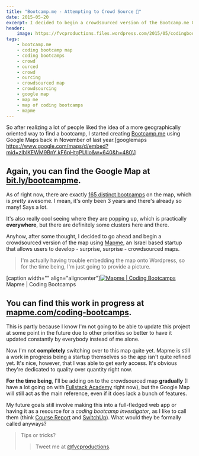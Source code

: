 ```yaml
---
title: "Bootcamp.me - Attempting to Crowd Source 📍"
date: 2015-05-20
excerpt: I decided to begin a crowdsourced version of the Bootcamp.me Google Map using Mapme.
header:
    image: https://fvcproductions.files.wordpress.com/2015/05/codingbootcamps.png?w=1024&h=435&crop=1
tags:
    - bootcamp.me
    - coding bootcamp map
    - coding bootcamps
    - crowd
    - ourced
    - crowd
    - ourcing
    - crowdsourced map
    - crowdsourcing
    - google map
    - map me
    - map of coding bootcamps
    - mapme
---
```


So after realizing a lot of people liked the idea of a more
geographically oriented way to find a bootcamp, I started creating
[Bootcamp.me](https://bit.ly/bootcampme "Bootcamp.me") using Google Maps
back in November of last year.\[googlemaps
https://www.google.com/maps/d/embed?mid=zIblKEWM9BnY.kF6pHtgPUlIo&w=640&h=480\]

Again, you can find the Google Map at [bit.ly/bootcampme](https://bit.ly/bootcampme "Bootcamp.me").
--

As of right now, there are exactly [165 distinct
bootcamps](https://bit.ly/bootcamps-to-add "Bootcamp Directory") on the
map, which is *pretty* awesome. I mean, it's only been 3 years and
there's already so many! Says a lot.

It's also really cool seeing where they are popping up, which is
practically **everywhere**, but there are definitely some clusters here
and there.

Anyhow, after some thought, I decided to go ahead and begin a
crowdsourced version of the map using
[Mapme](https://mapme.com "Map.me"), an Israel based startup that allows
users to develop - surprise, surprise - crowdsourced maps.

> I'm actually having trouble embedding the map onto Wordpress, so for
> the time being, I'm just going to provide a picture.

\[caption width="" align="aligncenter"\][![Mapme | Coding
Bootcamps](https://fvcproductions.files.wordpress.com/2015/05/codingbootcamps.png)](https://fvcproductions.files.wordpress.com/2015/05/codingbootcamps.png)
Mapme | Coding Bootcamps

You can find this work in progress at [mapme.com/coding-bootcamps](https://mapme.com/coding-bootcamps "Mapme | Coding Bootcamps").
---------------------------------

This is partly because I know I'm not going to be able to update this
project at some point in the future due to other priorities so better to
have it updated constantly by everybody instead of me alone.

Now I'm not **completely** switching over to this map quite yet. Mapme
is still a work in progress being a startup themselves so the app isn't
quite refined yet. It's nice, however, that I was able to get early
access. It's obvious they're dedicated to quality over quantity right
now.

**For the time being**, I'll be adding on to the crowdsourced map
**gradually** (I have a lot going on with [Fullstack
Academy](https://fullstackacademy.com "Fullstack Academy") right now),
but the Google Map will still act as the main reference, even if it does
lack a bunch of features.

My future goals still involve making this into a full-fledged web app or
having it as a resource for a *coding bootcamp investigator*, as I like
to call them (think [Course
Report](https://www.coursereport.com/ "Course Report") and
[SwitchUp](https://switchup.org "SwitchUp")). What would they be formally
called anyways?

> Tips or tricks?
>
> > Tweet me at
> > [@fvcproductions](https://twitter.com/fvcproductions "Twitter | FVCproductions").

